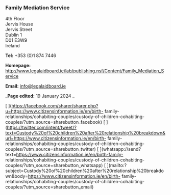 ###  Family Mediation Service

4th Floor  
Jervis House  
Jervis Street  
Dublin 1  
D01 E3W9  
Ireland

**Tel:** +353 (0)1 874 7446

**Homepage:** [
http://www.legalaidboard.ie/lab/publishing.nsf/Content/Family_Mediation_Service
](http://www.legalaidboard.ie/lab/publishing.nsf/Content/Family_Mediation_Service)

**Email:** [ info@legalaidboard.ie ](mailto:info@legalaidboard.ie)

_**Page edited:** 19 January 2024 _

[
](https://facebook.com/sharer/sharer.php?u=https://www.citizensinformation.ie/en/birth-
family-relationships/cohabiting-couples/custody-of-children-cohabiting-
couples/?utm_source=sharebutton_facebook) [
](https://twitter.com/intent/tweet/?text=Custody%20of%20children%20after%20relationship%20breakdown&url=https://www.citizensinformation.ie/en/birth-
family-relationships/cohabiting-couples/custody-of-children-cohabiting-
couples/?utm_source=sharebutton_twitter) [
](whatsapp://send?text=https://www.citizensinformation.ie/en/birth-family-
relationships/cohabiting-couples/custody-of-children-cohabiting-
couples/?utm_source=sharebutton_whatsapp) [
](mailto:?subject=Custody%20of%20children%20after%20relationship%20breakdown&body=https://www.citizensinformation.ie/en/birth-
family-relationships/cohabiting-couples/custody-of-children-cohabiting-
couples/?utm_source=sharebutton_email) [ ](javascript:void\(0\))

